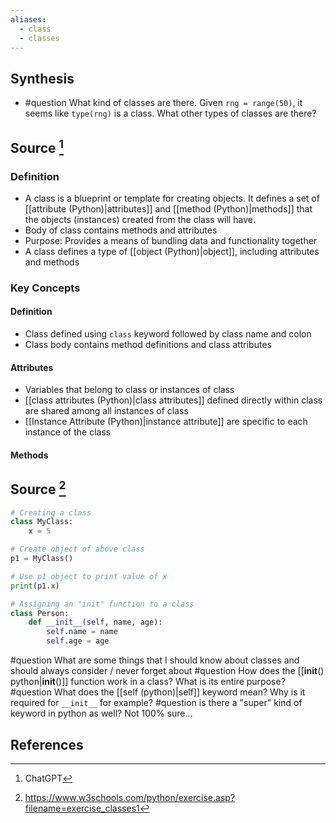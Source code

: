 ```yaml
---
aliases:
  - class
  - classes
---
```

## Synthesis
- #question What kind of classes are there. Given `rng = range(50)`, it seems like `type(rng)` is a class. What other types of classes are there? 
## Source [^1]

### Definition
- A class is a blueprint or template for creating objects. It defines a set of [[attribute (Python)|attributes]] and [[method (Python)|methods]] that the objects (instances) created from the class will have.
- Body of class contains methods and attributes
- Purpose: Provides a means of bundling data and functionality together
- A class defines a type of [[object (Python)|object]], including attributes and methods

### Key Concepts

#### Definition
- Class defined using `class` keyword followed by class name and colon
- Class body contains method definitions and class attributes
#### Attributes
- Variables that belong to class or instances of class
- [[class attributes (Python)|class attributes]] defined directly within class are shared among all instances of class
- [[Instance Attribute (Python)|instance attribute]] are specific to each instance of the class

#### Methods

## Source [^2]
```python
# Creating a class
class MyClass:
	x = 5

# Create object of above class
p1 = MyClass()

# Use p1 object to print value of x
print(p1.x)

# Assigning an "init" function to a class
class Person:
	def __init__(self, name, age):
		self.name = name
		self.age = age

```
#question What are some things that I should know about classes and should always consider / never forget about
#question How does the [[__init__() python|__init__()]] function work in a class? What is its entire purpose?
#question What does the [[self (python)|self]] keyword mean? Why is it required for `__init__` for example? 
#question is there a "super" kind of keyword in python as well? Not 100% sure...
## References

[^1]: ChatGPT
[^2]: https://www.w3schools.com/python/exercise.asp?filename=exercise_classes1